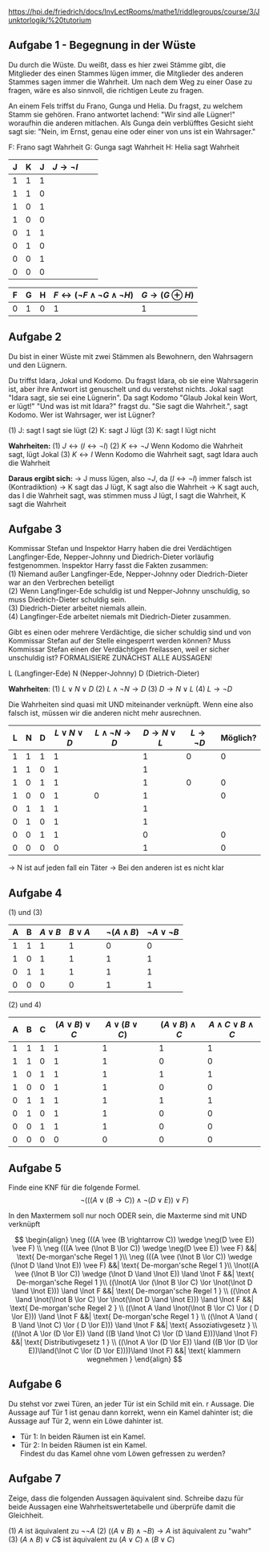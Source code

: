 https://hpi.de/friedrich/docs/InvLectRooms/mathe1/riddlegroups/course/3/Junktorlogik/%20tutorium

## Aufgabe 1 - Begegnung in der Wüste

Du durch die Wüste. Du weißt, dass es hier zwei Stämme gibt, die Mitglieder des einen Stammes lügen immer, die Mitglieder des anderen Stammes sagen immer die Wahrheit. Um nach dem Weg zu einer Oase zu fragen, wäre es also sinnvoll, die richtigen Leute zu fragen.

An einem Fels triffst du Frano, Gunga und Helia. Du fragst, zu welchem Stamm sie gehören. Frano antwortet lachend: "Wir sind alle Lügner!" woraufhin die anderen mitlachen. Als Gunga dein verblüfftes Gesicht sieht sagt sie: "Nein, im Ernst, genau eine oder einer von uns ist ein Wahrsager."

F: Frano sagt Wahrheit
G: Gunga sagt Wahrheit
H: Helia sagt Wahrheit

| J   | K   | J   | $J \to \lnot I$ |     |     |
| --- | --- | --- | --------------- | --- | --- |
| 1   | 1   | 1   |                 |     |     |
| 1   | 1   | 0   |                 |     |     |
| 1   | 0   | 1   |                 |     |     |
| 1   | 0   | 0   |                 |     |     |
| 0   | 1   | 1   |                 |     |     |
| 0   | 1   | 0   |                 |     |     |
| 0   | 0   | 1   |                 |     |     |
| 0   | 0   | 0   |                 |     |     |


| F   | G   | H   | $F\leftrightarrow(\lnot F \land \lnot G \land \lnot H)$ | $G \to (G \oplus H)$ |
| --- | --- | --- | ------------------------------------------------------- | -------------------- |
| 0   | 1   | 0   | 1                                                       | 1                    |
## Aufgabe 2

Du bist in einer Wüste mit zwei Stämmen als Bewohnern, den Wahrsagern und den Lügnern.

Du triffst Idara, Jokal und Kodomo. Du fragst Idara, ob sie eine Wahrsagerin ist, aber ihre Antwort ist genuschelt und du verstehst nichts. Jokal sagt "Idara sagt, sie sei eine Lügnerin". Da sagt Kodomo "Glaub Jokal kein Wort, er lügt!" "Und was ist mit Idara?" fragst du. "Sie sagt die Wahrheit.", sagt Kodomo. Wer ist Wahrsager, wer ist Lügner?

(1) J: sagt I sagt sie lügt
(2) K: sagt J lügt
(3) K: sagt I lügt nicht

**Wahrheiten:**
(1) $J \leftrightarrow (I \leftrightarrow \lnot I)$ 
(2) $K \leftrightarrow \lnot J$ Wenn Kodomo die Wahrheit sagt, lügt Jokal
(3) $K \leftrightarrow I$ Wenn Kodomo die Wahrheit sagt, sagt Idara auch die Wahrheit

**Daraus ergibt sich:**
-> J muss lügen, also $\lnot J$, da $(I \leftrightarrow \lnot I)$ immer falsch ist (Kontradiktion)
-> K sagt das J lügt, K sagt also die Wahrheit
-> K sagt auch, das I die Wahrheit sagt, was stimmen muss
J lügt, I sagt die Wahrheit, K sagt die Wahrheit

## Aufgabe 3

Kommissar Stefan und Inspektor Harry haben die drei Verdächtigen Langfinger-Ede, Nepper-Johnny und Diedrich-Dieter vorläufig festgenommen. Inspektor Harry fasst die Fakten zusammen:  
(1) Niemand außer Langfinger-Ede, Nepper-Johnny oder Diedrich-Dieter war an den Verbrechen beteiligt  
(2) Wenn Langfinger-Ede schuldig ist und Nepper-Johnny unschuldig, so muss Diedrich-Dieter schuldig sein.  
(3) Diedrich-Dieter arbeitet niemals allein.  
(4) Langfinger-Ede arbeitet niemals mit Diedrich-Dieter zusammen.

Gibt es einen oder mehrere Verdächtige, die sicher schuldig sind und von Kommissar Stefan auf der Stelle eingesperrt werden können? Muss Kommissar Stefan einen der Verdächtigen freilassen, weil er sicher unschuldig ist? FORMALISIERE ZUNÄCHST ALLE AUSSAGEN!

L (Langfinger-Ede)
N (Nepper-Johnny)
D (Dietrich-Dieter)

**Wahrheiten**:
(1) $L \lor N \lor D$
(2) $L \land \lnot N \to D$
(3) $D \to N \lor L$
(4) $L \to \lnot D$ 

Die Wahrheiten sind quasi mit UND miteinander verknüpft. Wenn eine also falsch ist, müssen wir die anderen nicht mehr ausrechnen.

| L   | N   | D   | $L \lor N \lor D$ | $L \land \lnot N \to D$ | $D \to N \lor L$ | $L \rightarrow \lnot D$ | Möglich? |
| --- | --- | --- | ----------------- | ----------------------- | ---------------- | ----------------------- | -------- |
| 1   | 1   | 1   | 1                 |                         | 1                | 0                       | 0        |
| 1   | 1   | 0   | 1                 |                         | 1                |                         |          |
| 1   | 0   | 1   | 1                 |                         | 1                | 0                       | 0        |
| 1   | 0   | 0   | 1                 | 0                       | 1                |                         | 0        |
| 0   | 1   | 1   | 1                 |                         | 1                |                         |          |
| 0   | 1   | 0   | 1                 |                         | 1                |                         |          |
| 0   | 0   | 1   | 1                 |                         | 0                |                         | 0        |
| 0   | 0   | 0   | 0                 |                         | 1                |                         | 0        |
-> N ist auf jeden fall ein Täter
-> Bei den anderen ist es nicht klar
## Aufgabe 4
 
(1) und (3)

| A   | B   | $A \vee B$ | $B \vee A$ |     | $\neg (A \wedge B)$ | $\neg A \vee \neg B$ |
| --- | --- | ---------- | ---------- | --- | ------------------- | -------------------- |
| 1   | 1   | 1          | 1          |     | 0                   | 0                    |
| 1   | 0   | 1          | 1          |     | 1                   | 1                    |
| 0   | 1   | 1          | 1          |     | 1                   | 1                    |
| 0   | 0   | 0          | 0          |     | 1                   | 1                    |
(2)  und 4)

| A   | B   | C   | $(A \vee B) \vee C$ | $A \vee (B \vee C)$ |     | $(A \vee B) \wedge C$ | $A \wedge C \vee B \wedge C$ |
| --- | --- | --- | ------------------- | ------------------- | --- | --------------------- | ---------------------------- |
| 1   | 1   | 1   | 1                   | 1                   |     | 1                     | 1                            |
| 1   | 1   | 0   | 1                   | 1                   |     | 0                     | 0                            |
| 1   | 0   | 1   | 1                   | 1                   |     | 1                     | 1                            |
| 1   | 0   | 0   | 1                   | 1                   |     | 0                     | 0                            |
| 0   | 1   | 1   | 1                   | 1                   |     | 1                     | 1                            |
| 0   | 1   | 0   | 1                   | 1                   |     | 0                     | 0                            |
| 0   | 0   | 1   | 1                   | 1                   |     | 0                     | 0                            |
| 0   | 0   | 0   | 0                   | 0                   |     | 0                     | 0                            |
## Aufgabe 5

Finde eine KNF für die folgende Formel.
$$\neg (((A \vee (B  \rightarrow C)) \wedge \neg(D \vee E)) \vee F)$$

In den Maxtermem soll nur noch ODER sein, die Maxterme sind mit UND verknüpft

$$
\begin{align}
\neg (((A \vee (B  \rightarrow C)) \wedge \neg(D \vee E)) \vee F) \\
\neg (((A \vee (\lnot B  \lor C)) \wedge \neg(D \vee E)) \vee F)                      &&| \text{ De-morgan'sche Regel 1 }\\ 
\neg (((A \vee (\lnot B  \lor C)) \wedge (\lnot D \land \lnot E)) \vee F)                    &&| \text{ De-morgan'sche Regel 1 }\\ 
\lnot((A \vee (\lnot B  \lor C)) \wedge (\lnot D \land \lnot E)) \land \lnot F                    &&| \text{ De-morgan'sche Regel 1 }\\ 
((\lnot(A \lor (\lnot B  \lor C) \lor \lnot(\lnot D \land \lnot E))) \land \lnot F                    &&| \text{ De-morgan'sche Regel 1 } \\
((\lnot A \land \lnot(\lnot B  \lor C) \lor \lnot(\lnot D \land \lnot E))) \land \lnot F                    &&| \text{ De-morgan'sche Regel 2 } \\
((\lnot A \land \lnot(\lnot B  \lor C) \lor ( D \lor  E))) \land \lnot F                          &&| \text{ De-morgan'sche Regel 1 }  \\
((\lnot A \land ( B  \land \lnot C) \lor ( D \lor  E))) \land \lnot F                           &&| \text{ Assoziativgesetz }  \\
((\lnot A \lor (D \lor E)) \land ((B \land \lnot C) \lor (D \land E)))\land \lnot F)     &&| \text{ Distributivgesetz 1 } \\
((\lnot A \lor (D \lor E)) \land ((B \lor (D \lor E))\land(\lnot C \lor (D \lor E))))\land \lnot F)   &&| \text{ klammern wegnehmen }  
\end{align}
$$


## Aufgabe 6

Du stehst vor zwei Türen, an jeder Tür ist ein Schild mit ein. r Aussage. Die Aussage auf Tür 1 ist genau dann korrekt, wenn ein Kamel dahinter ist; die Aussage auf Tür 2, wenn ein Löwe dahinter ist.  
- Tür 1: In beiden Räumen ist ein Kamel.  
- Tür 2: In beiden Räumen ist ein Kamel.  
Findest du das Kamel ohne vom Löwen gefressen zu werden?
## Aufgabe 7

Zeige, dass die folgenden Aussagen äquivalent sind. Schreibe dazu für beide Aussagen eine Wahrheitswertetabelle und überprüfe damit die Gleichheit.

(1) $A$ ist äquivalent zu $¬¬A$
(2) $((A∨B)∧¬B)→A$ ist äquivalent zu "wahr"
(3) $(A∧B)∨C$$ ist äquivalent zu $(A∨C)∧(B∨C)$
